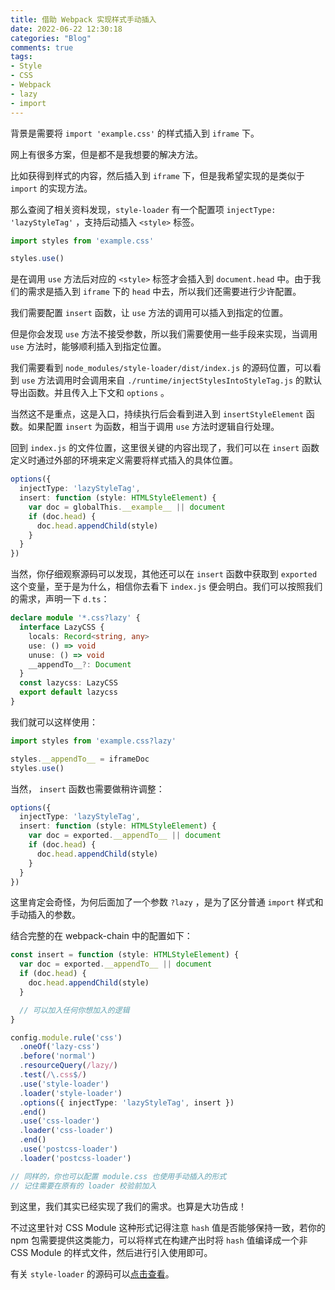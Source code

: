 ```yaml
---
title: 借助 Webpack 实现样式手动插入
date: 2022-06-22 12:30:18
categories: "Blog"
comments: true
tags:
- Style
- CSS
- Webpack
- lazy
- import
---
```


<!-- no node -->

<!-- more -->

背景是需要将 `import 'example.css'` 的样式插入到 `iframe` 下。

网上有很多方案，但是都不是我想要的解决方法。

比如获得到样式的内容，然后插入到 `iframe` 下，但是我希望实现的是类似于 `import` 的实现方法。

那么查阅了相关资料发现，`style-loader` 有一个配置项 `injectType: 'lazyStyleTag'` ，支持后动插入 `<style>` 标签。

```ts
import styles from 'example.css'

styles.use()
```

是在调用 `use` 方法后对应的 `<style>` 标签才会插入到 `document.head` 中。由于我们的需求是插入到 `iframe` 下的 `head` 中去，所以我们还需要进行少许配置。

我们需要配置 `insert` 函数，让 `use` 方法的调用可以插入到指定的位置。

但是你会发现 `use` 方法不接受参数，所以我们需要使用一些手段来实现，当调用 `use` 方法时，能够顺利插入到指定位置。

我们需要看到 `node_modules/style-loader/dist/index.js` 的源码位置，可以看到 `use` 方法调用时会调用来自 `./runtime/injectStylesIntoStyleTag.js` 的默认导出函数。并且传入上下文和 `options` 。

当然这不是重点，这是入口，持续执行后会看到进入到 `insertStyleElement` 函数。如果配置 `insert` 为函数，相当于调用 `use` 方法时逻辑自行处理。

回到 `index.js` 的文件位置，这里很关键的内容出现了，我们可以在 `insert` 函数定义时通过外部的环境来定义需要将样式插入的具体位置。

```ts
options({
  injectType: 'lazyStyleTag',
  insert: function (style: HTMLStyleElement) {
    var doc = globalThis.__example__ || document
    if (doc.head) {
      doc.head.appendChild(style)
    }
  }
})
```

当然，你仔细观察源码可以发现，其他还可以在 `insert` 函数中获取到 `exported` 这个变量，至于是为什么，相信你去看下 `index.js` 便会明白。我们可以按照我们的需求，声明一下 `d.ts`：

```ts
declare module '*.css?lazy' {
  interface LazyCSS {
    locals: Record<string, any>
    use: () => void
    unuse: () => void
    __appendTo__?: Document
  }
  const lazycss: LazyCSS
  export default lazycss
}
```

我们就可以这样使用：

```ts
import styles from 'example.css?lazy'

styles.__appendTo__ = iframeDoc
styles.use()
```

当然， `insert` 函数也需要做稍许调整：

```ts
options({
  injectType: 'lazyStyleTag',
  insert: function (style: HTMLStyleElement) {
    var doc = exported.__appendTo__ || document
    if (doc.head) {
      doc.head.appendChild(style)
    }
  }
})
```

这里肯定会奇怪，为何后面加了一个参数 `?lazy` ，是为了区分普通 `import` 样式和手动插入的参数。

结合完整的在 webpack-chain 中的配置如下：

```ts
const insert = function (style: HTMLStyleElement) {
  var doc = exported.__appendTo__ || document
  if (doc.head) {
    doc.head.appendChild(style)
  }

  // 可以加入任何你想加入的逻辑
}

config.module.rule('css')
  .oneOf('lazy-css')
  .before('normal')
  .resourceQuery(/lazy/)
  .test(/\.css$/)
  .use('style-loader')
  .loader('style-loader')
  .options({ injectType: 'lazyStyleTag', insert })
  .end()
  .use('css-loader')
  .loader('css-loader')
  .end()
  .use('postcss-loader')
  .loader('postcss-loader')

// 同样的，你也可以配置 module.css 也使用手动插入的形式
// 记住需要在原有的 loader 校验前加入
```

到这里，我们其实已经实现了我们的需求。也算是大功告成！

不过这里针对 CSS Module 这种形式记得注意 `hash` 值是否能够保持一致，若你的 npm 包需要提供这类能力，可以将样式在构建产出时将 `hash` 值编译成一个非 CSS Module 的样式文件，然后进行引入使用即可。

有关 `style-loader` 的源码可以[点击查看](https://github.com/webpack-contrib/style-loader/tree/master/src)。
